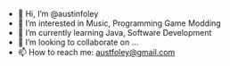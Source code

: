 - 👋 Hi, I’m @austinfoley
- 👀 I’m interested in Music, Programming Game Modding
- 🌱 I’m currently learning Java, Software Development
- 💞️ I’m looking to collaborate on ...
- 📫 How to reach me: austfoley@gmail.com

<!---
austinfoley/austinfoley is a ✨ special ✨ repository because its `README.md` (this file) appears on your GitHub profile.
You can click the Preview link to take a look at your changes.
--->

